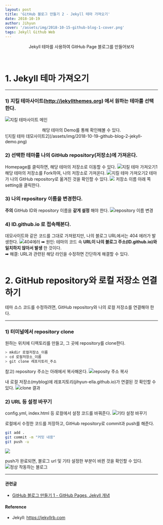 ```yaml
---
layout: post
title: 'GitHub 블로그 만들기 2 - Jekyll 테마 가져오기'
date: 2018-10-19
author: Jihyun
cover: '/assets/img/2018-10-15-github-blog-1-cover.png'
tags: Jekyll Github Web
---
```

<center> Jekyll 테마를 사용하여 GitHub Page 블로그를 만들어보자 </center><br><br>

# **1. Jekyll 테마 가져오기**  
---
### 1) 지킬 테마사이트(http://jekyllthemes.org) 에서 원하는 테마를 선택한다.
![지킬 테마사이트 메인](/assets/img/2018-10-19-github-blog-2-jekyll-main.png)
<center> 해당 테마의 Demo를 통해 확인해볼 수 있다.</center>
![지킬 테마 데모사이트2](/assets/img/2018-10-19-github-blog-2-jekyll-demo.png)

### 2) 선택한 테마를 나의 GitHub repository(저장소)에 가져온다.
Homepage를 클릭하면, 해당 테마의 저장소로 이동할 수 있다.
![지킬 테마 가져오기1](/assets/img/2018-10-19-github-blog-2-jekyll-theme1.png)
해당 테마의 저장소를 Fork하여, 나의 저장소로 가져온다.
![지킬 테마 가져오기2](/assets/img/2018-10-19-github-blog-2-jekyll-theme2.png)
테마가 나의 GitHub repository로 옮겨진 것을 확인할 수 있다.
![](/assets/img/2018-10-19-github-blog-2-jekyll-theme2.png)
저장소 이름 아래 쪽 setting을 클릭한다.

### 3) 나의 repository 이름을 변경한다.
**주의** GitHub ID와 repository 이름을 **같게 설정** 해야 한다.
![repository 이름 변경](/assets/img/2018-10-19-github-blog-2-jekyll-repo-name.png)

### 4) ID.github.io 로 접속해본다.
데모사이트와 같은 코드를 그대로 가져왔지만, 나의 블로그 URL에서는 404 에러가 발생한다.
![404에러](/assets/img/2018-10-19-github-blog-2-jekyll-404.png)
➡︎ 원인: 테마의 코드 속 **URL이 나의 블로그 주소(ID.github.io)와 일치하지 않아서 발생** 한 것이다. <br>
➡︎ 해결: URL과 관련된 해당 라인을 수정하면 간단하게 해결할 수 있다.
<br><br>

# **2. GitHub repository와 로컬 저장소 연결하기**

테마 소스 코드를 수정하려면, GitHub repository와 나의 로컬 저장소를 연결해야 한다.

---
### 1) 터미널에서 repository clone
원하는 위치에 디렉토리를 만들고, 그 곳에 repository를 clone한다.
```bash
> mkdir 로컬저장소_이름
> cd 로컬저장소_이름
> git clone 레포지토리_주소
```

참고) repository 주소는 아래에서 복사해온다.
![reposity 주소 복사](/assets/img/2018-10-19-github-blog-2-jekyll-repo-url.png
)

내 로컬 저장소(myblog)에 레포지토리(jihyun-ella.github.io)가 연결된 것 확인할 수 있다.
![clone 결과](/assets/img/2018-10-19-github-blog-2-jekyll-repo-clone.png)

### 2) URL 등 설정 바꾸기
config.yml, index.html 등 로컬에서 설정 코드를 바꿔준다.
![기타 설정 바꾸기](/assets/img/2018-10-19-github-blog-2-jekyll-settings.png)

로컬에서 수정한 코드를 저장하고, GitHub repository로 commit과 push를 해준다.
```bash
git add .
git commit -m "커밋 내용"
git push -u
```
![](/assets/img/2018-10-19-github-blog-2-commit.png)

push가 완료되면, 블로그 url 및 기타 설정한 부분이 바뀐 것을 확인할 수 있다.
![정상 작동하는 블로그](/assets/img/README-img.png)

---

#### 관련글
- [GitHub 블로그 만들기 1 - GitHub Pages, Jekyll 개념](https://jihyun-ella.github.io/2018/10/15/github-blog-1.html)

#### **Reference**
- Jekyll: https://jekyllrb.com
